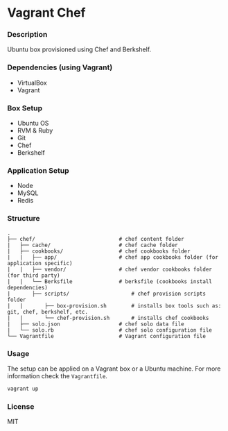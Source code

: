 # Vagrant Chef

### Description
Ubuntu box provisioned using Chef and Berkshelf.

### Dependencies (using Vagrant)
* VirtualBox
* Vagrant

### Box Setup
* Ubuntu OS
* RVM & Ruby
* Git
* Chef
* Berkshelf

### Application Setup
* Node
* MySQL
* Redis

### Structure
```
.
├── chef/                           # chef content folder
|   ├── cache/                      # chef cache folder
|   ├── cookbooks/                  # chef cookbooks folder
|   |   ├── app/                    # chef app cookbooks folder (for application specific)
|   |   ├── vendor/                 # chef vendor cookbooks folder (for third party)
|   |   └── Berksfile               # berksfile (cookbooks install dependencies)
|		├── scripts/                    # chef provision scripts folder
|   |		├── box-provision.sh        # installs box tools such as: git, chef, berkshelf, etc.
|   |		└── chef-provision.sh       # installs chef cookbooks
|   ├── solo.json                   # chef solo data file
|   └── solo.rb                     # chef solo configuration file
└── Vagrantfile                     # Vagrant configuration file
```

### Usage
The setup can be applied on a Vagrant box or a Ubuntu machine. For more information check the `Vagrantfile`.

```bash
vagrant up
```

### License
MIT